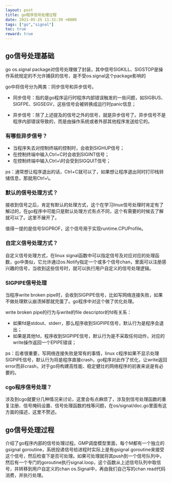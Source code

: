 ```yaml
---
layout: post  
title: go程序信号处理过程
date: 2021-05-25 11:32:39 +0800
tags: ["go","signal"]
toc: true
reward: true
---
```


## go信号处理基础

go os.signal package对信号处理做了封装，其中信号SIGKILL、SIGSTOP是操作系统规定的不允许捕获的信号，是不受os.signal这个package影响的

go中将信号分为两类：同步信号和异步信号。

- 同步信号：指的是go程序运行时程序内部错误触发的一些问题，如SIGBUS、SIGFPE、SIGSEGV，这些信号会被转换成运行时panic信息；

- 异步信号：除了上述提及的信号之外的信号，就是异步信号了。异步信号不是程序内部错误导致的，而是由操作系统或者外部其他程序发送给它的。

### 有哪些异步信号？

- 当程序失去对控制终端的控制时，会收到SIGHUP信号；
- 在控制终端中输入Ctrl+C时会收到SIGINT信号；
- 在控制终端中输入Ctrl+\时会受到SIGQUIT信号；

ps：通常想让程序退出的话，Ctrl+C就可以了，如果想让程序退出同时打印栈转储信息，那就用Ctrl+\。

### 默认的信号处理方式？

接收到信号之后，肯定有默认的处理方式，这个在学习linux信号处理时肯定有了解过的，在go程序中可能只是默认处理方式有点不同，这个有需要的时候去了解就可以了。这里不展开了。

值得一提的是信号SIGPROF，这个信号用于实现runtime.CPUProfile。

### 自定义信号处理方式？

自定义信号处理方式，在linux signal函数中可以指定信号及对应对应的处理函数，go中类似，它允许通过os.Notify指定一个或多个信号chan，里面可以注册感兴趣的信号，当收到这些信号时，就可以执行用户自定义的信号处理逻辑。

### SIGPIPE信号处理

当程序write broken pipe时，会收到SIGPIPE信号，比如写网络连接失败，如果不做处理默认崩溃掉那就完蛋了。go程序中对这个做了优化处理。

write broken pipe的行为与write的file descriptor的fd有关系：
- 如果fd是stdout、stderr，那么程序收到SIGPIPE信号，默认行为是程序会退出；
- 如果是其他fd，程序收到SIGPIPE信号，默认行为是不采取任何动作，对应的write操作返回一个EPIPE错误；

ps：后者很重要，写网络连接失败是常有的事情，linux c程序如果不显示处理SIGPIPE信号，默认行为将是程序直接crash，go程序对此作了优化，让write返回error而非crash，对于go将构建高性能、稳定健壮的网络程序的初衷来说是有必要的。

### cgo程序信号处理？

涉及到cgo就要分几种情况来讨论，这里会有点麻烦了，涉及到信号处理函数的重复注册、信号掩码设置、信号处理函数的栈等问题，在os/signal/doc.go里面有这方面的描述，这里不赘述。

## go信号处理过程

介绍了go程序内部的信号处理过程。GMP调度模型里面，每个M都有一个独立的gsignal goroutine，系统投递信号给进程时实际上是有gsignal goroutine来接受这个信号，然后检查下是否可处理。如果可处理就将其push到一个信号队列中，然后有一个专门的goroutine执行signal.loop，这个函数从上述信号队列中取信号，并转移到用户自定义的chan os.Signal中，再由我们自己写的chan read代码消费，并执行处理。

